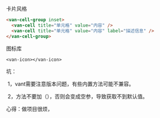 卡片风格

```html
<van-cell-group inset>
  <van-cell title="单元格" value="内容" />
  <van-cell title="单元格" value="内容" label="描述信息" />
</van-cell-group>
```

图标库

```vue
<van-icon></van-icon>
```



坑：

​	1，vant需要注意版本问题，有些内置方法可能不兼容。

​	2，方法不要加（），否则会变成空参，导致获取不到默认值。

心得：做项目很烦，
